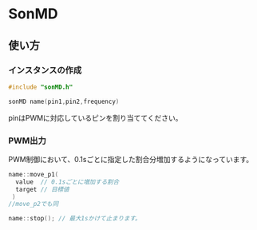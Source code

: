 # SonMD

## 使い方

### インスタンスの作成
```cpp
#include "sonMD.h"

sonMD name(pin1,pin2,frequency)
```

pinはPWMに対応しているピンを割り当ててください。

### PWM出力

PWM制御において、0.1sごとに指定した割合分増加するようになっています。

```cpp
name::move_p1(
  value  // 0.1sごとに増加する割合
  target // 目標値
 )
//move_p2でも同

name::stop(); // 最大1sかけて止まります。
```

